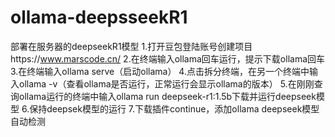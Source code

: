 # ollama-deepsseekR1
部署在服务器的deepseekR1模型
1.打开豆包登陆账号创建项目https://www.marscode.cn/
2.在终端输入ollama回车运行，提示下载ollama回车
3.在终端输入ollama serve（启动ollama）
4.点击拆分终端，在另一个终端中输入ollama -v（查看ollama是否运行，正常运行会显示ollama的版本）
5.在刚刚查询ollama运行的终端中输入ollama run deepseek-r1:1.5b下载并运行deepseek模型
6.保持deepsek模型的运行
7.下载插件continue，添加ollama deepseek模型自动检测
